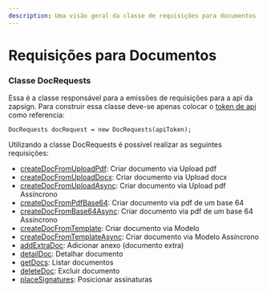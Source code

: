 ```yaml
---
description: Uma visão geral da classe de requisições para documentos
---
```


# Requisições para Documentos

### Classe DocRequests

Essa é a classe responsável para a emissões de requisições para a api da zapsign. Para construir essa classe deve-se apenas colocar o [token de api](../../../../) como referencia:

```
DocRequests docRequest = new DocRequests(apiToken);
```

Utilizando a classe DocRequests é possível realizar as seguintes requisições:

* [createDocFromUploadPdf](createdocfromuploadpdf.md): Criar documento via Upload pdf
* [createDocFromUploadDocx](createdocfromuploaddocx.md): Criar documento via Upload docx
* [createDocFromUploadAsync](createdocfromuploadasync.md): Criar documento via Upload pdf Assíncrono
* [createDocFromPdfBase64](createdocfrompdfbase64.md): Criar documento via pdf de um base 64
* [createDocFromBase64Async](createdocfrombase64async.md): Criar documento via pdf de um base 64 Assíncrono
* [createDocFromTemplate](createdocfromtemplate.md): Criar documento via Modelo
* [createDocFromTemplateAsync](createdocfromtemplateasync.md): Criar documento via Modelo Assíncrono
* [addExtraDoc](addextradoc.md): Adicionar anexo (documento extra)
* [detailDoc](detaildoc.md): Detalhar documento
* [getDocs](getdocs.md): Listar documentos
* [deleteDoc](deletedoc.md): Excluir documento
* [placeSignatures](placesignatures.md): Posicionar assinaturas
